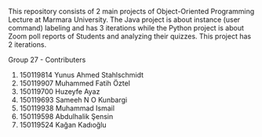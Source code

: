 This repository consists of 2 main projects of Object-Oriented Programming Lecture at Marmara University. The Java project is about instance (user command) labeling and has 3 iterations while the Python project is about Zoom poll reports of Students and analyzing their quizzes. This project has 2 iterations.

Group 27 - Contributers
  1. 150119814 Yunus Ahmed Stahlschmidt
  2. 150119907 Muhammed Fatih Öztel
  3. 150119700 Huzeyfe Ayaz
  4. 150119693 Sameeh N O Kunbargi
  5. 150119938 Muhammad Ismail
  6. 150119598 Abdulhalik Şensin
  7. 150119524 Kağan Kadıoğlu
